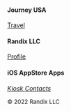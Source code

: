 #### Journey USA

[Travel](https://randix.github.io/travel/index)

#### Randix LLC

[Profile](https://randix.github.io/profile)

#### iOS AppStore Apps

[*Kiosk Contacts*](https://randix.github.io/KioskContacts)

<font size=2>© 2022 Randix LLC</font>
